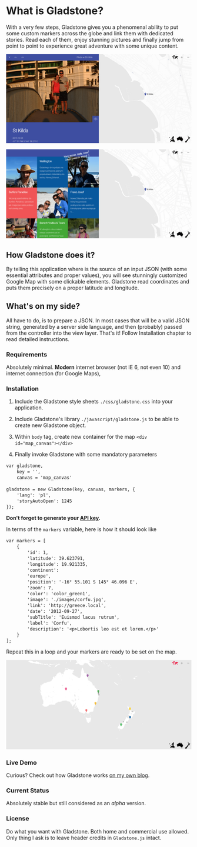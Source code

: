 # What is Gladstone?

With a very few steps, Gladstone gives you a phenomenal ability to put some custom markers across the globe
and link them with dedicated stories. Read each of them, enjoy stunning pictures and finally jump from point to point
to experience great adventure with some unique content.

![Gladstone main](./images/readme/preview_01.png)

![Gladstone tiles](./images/readme/preview_02.png)

## How Gladstone does it?

By telling this application where is the source of an input JSON (with some essential attributes and proper values), 
you will see stunningly customized Google Map with some clickable elements. Gladstone read coordinates and puts them 
precisely on a proper latitude and longitude.

## What's on my side?

All have to do, is to prepare a JSON. In most cases that will be a valid JSON string, generated by a server side language,
and then (probably) passed from the controller into the view layer. That's it! Follow Installation chapter to read detailed
instructions.

### Requirements

Absolutely minimal. **Modern** internet browser (not IE 6, not even 10) and internet connection (for Google Maps),

### Installation

1. Include the Gladstone style sheets `./css/gladstone.css` into your application.

2. Include Gladstone's library `./javascript/gladstone.js` to be able to create new Gladstone object.

3. Within `body` tag, create new container for the map `<div id="map_canvas"></div>`

4. Finally invoke Gladstone with some mandatory parameters


```
var gladstone,
    key = '',
    canvas = 'map_canvas'

gladstone = new Gladstone(key, canvas, markers, {
    'lang': 'pl',
    'storyAutoOpen': 1245
});

```
**Don't forget to generate your [API key](https://developers.google.com/maps/signup?hl=en).**

In terms of the `markers` variable, here is how it should look like

```
var markers = [
    {
        'id': 1, 
        'latitude': 39.623791, 
        'longitude': 19.921335, 
        'continent': 
        'europe', 
        'position': '-16° 55.101 S 145° 46.096 E',
        'zoom': 7, 
        'color': 'color_green1', 
        'image': './images/corfu.jpg', 
        'link': 'http://greece.local', 
        'date': '2012-09-27',
        'subTitle': 'Euismod lacus rutrum', 
        'label': 'Corfu', 
        'description': '<p>Lobortis leo est et lorem.</p>'
    }
];
```

Repeat this in a loop and your markers are ready to be set on the map.

![Gladstone all continents](./images/readme/preview_03.png)

### Live Demo

Curious? Check out how Gladstone works [on my own blog](http://komarnicki.pl/mapa).

### Current Status

Absolutely stable but still considered as an *alpha* version.

### License

Do what you want with Gladstone. Both home and commercial use allowed.
Only thing I ask is to leave header credits in `Gladstone.js` intact.
